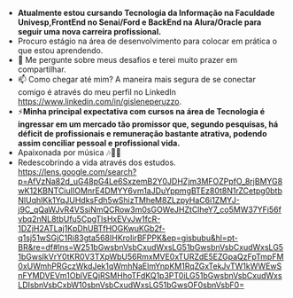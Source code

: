 - **Atualmente estou cursando Tecnologia da Informação na Faculdade Univesp,FrontEnd no Senai/Ford e BackEnd na Alura/Oracle para seguir uma nova carreira profissional.** </br>
- Procuro estágio na área de desenvolvimento para colocar em prática o que estou aprendendo. 
- 💬 Me pergunte sobre meus  desafios e terei muito prazer em compartilhar.
- 📫 Como chegar até mim? A maneira mais segura de se conectar comigo é através do meu perfil no LinkedIn https://www.linkedin.com/in/gisleneperuzzo.
- ⚡**Minha principal expectativa com cursos na área de Tecnologia é ingressar em um mercado tão promissor que, segundo pesquisas, há déficit de profissionais e remuneração bastante atrativa, podendo assim conciliar pessoal e profissional vida.**
- Apaixonada por música  🎶🎵🎼 
- Redescobrindo a vida através dos estudos.
https://lens.google.com/search?p=AfVzNa82d_uG48pG4Le6SxzemB2Y0JDHZjm3MFOZPpfO_8rjBMYG8wK12KBNTCiuIIOMnrE4DMYY6vm1aJDuYppmgBTEz80t8N1rZCetpg0btbNlUqhIKk1YqJUHdksFdh5wShizTMheM8ZLzpyHaC6i1ZMYJ-j9C_qQaWJvR4VSsiNmQCRow3m0sGOWeJHZtClheY7_co5MW37YFi56fvbq2nNL8tbUfu5CpgTlsHxEVvJw1fcR-1DZjH2ATLaj1KpDhUBTfHOGKwuKGb2f-q1sj51wSGjC1Ri83gta568IHKroIirBFPPK&ep=gisbubu&hl=pt-BR&re=df#lns=W251bGwsbnVsbCxudWxsLG51bGwsbnVsbCxudWxsLG51bGwsIkVrY0tKR0V3TXpWbU56RmxMVE0xTURZdE5EZGpaQzFpTmpFM0xUWmhPRGczWkdJek1qWmhNaElmYnpKM1RqZGxTekJvTW1kWWEwSnFYMDVEVm1OblVEQjRSMHhoTFdKQ1p3PT0iLG51bGwsbnVsbCxudWxsLDIsbnVsbCxbW10sbnVsbCxudWxsLG51bGwsOF0sbnVsbF0=
